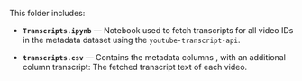 This folder includes:

-  **`Transcripts.ipynb`** — Notebook used to fetch transcripts for all video IDs in the metadata dataset using the `youtube-transcript-api`.

-  **`transcripts.csv`** — Contains the metadata columns , with an additional column transcript: The fetched transcript text of each video.
